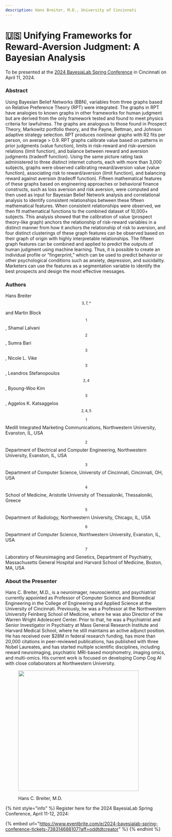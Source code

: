 ```yaml
---
description: Hans Breiter, M.D., University of Cincinnati
---
```


# 🇺🇸 Unifying Frameworks for Reward-Aversion Judgment: A Bayesian Analysis

To be presented at the [2024 BayesiaLab Spring Conference](./) in Cincinnati on April 11, 2024.

### Abstract

Using Bayesian Belief Networks (BBN), variables from three graphs based on Relative Preference Theory (RPT) were integrated. The graphs in RPT have analogies to known graphs in other frameworks for human judgment but are derived from the only framework tested and found to meet physics criteria for lawfulness. The graphs are analogous to those found in Prospect Theory, Markowitz portfolio theory, and the Payne, Bettman, and Johnson adaptive strategy selection. RPT produces nonlinear graphs with R2 fits per person, on average > 0.9. RPT graphs calibrate value based on patterns in prior judgments (value function), limits in risk-reward and risk-aversion relations (limit function), and balance between reward and aversion judgments (tradeoff function). Using the same picture rating task administered to three distinct internet cohorts, each with more than 3,000 subjects, graphs were observed calibrating reward/aversion value (value function), associating risk to reward/aversion (limit function), and balancing reward against aversion (tradeoff function). Fifteen mathematical features of these graphs based on engineering approaches or behavioral finance constructs, such as loss aversion and risk aversion, were computed and then used as input for Bayesian Belief Network analysis and correlational analysis to identify consistent relationships between these fifteen mathematical features. When consistent relationships were observed, we then fit mathematical functions to the combined dataset of 10,000+ subjects. This analysis showed that the calibration of value (prospect theory-like graph) anchors the relationship of risk-reward variables in a distinct manner from how it anchors the relationship of risk to aversion, and four distinct clusterings of these graph features can be observed based on their graph of origin with highly interpretable relationships. The fifteen graph features can be combined and applied to predict the outputs of human judgment using machine learning. Thus, it is possible to create an individual profile or “fingerprint,” which can be used to predict behavior or other psychological conditions such as anxiety, depression, and suicidality. Marketers can use the features as a segmentation variable to identify the best prospects and design the most effective messages.

### Authors

Hans Breiter$$^{3,7,*}$$

and Martin Block$$^1$$, Shamal Lalvani$$^2$$, Sumra Bari$$^3$$, Nicole L. Vike$$^3$$, Leandros Stefanopoulos$$^{2,4}$$, Byoung-Woo Kim$$^3$$, Aggelos K. Katsaggelos$$^{2,4,5}$$

$$^1$$ Medill Integrated Marketing Communications, Northwestern University, Evanston, IL, USA

$$^2$$ Department of Electrical and Computer Engineering, Northwestern University, Evanston, IL, USA

$$^3$$ Department of Computer Science, University of Cincinnati, Cincinnati, OH, USA

$$^4$$ School of Medicine, Aristotle University of Thessaloniki, Thessaloniki, Greece

$$^5$$ Department of Radiology, Northwestern University, Chicago, IL, USA

$$^6$$ Department of Computer Science, Northwestern University, Evanston, IL, USA

$$^7$$ Laboratory of Neuroimaging and Genetics, Department of Psychiatry, Massachusetts General Hospital and Harvard School of Medicine, Boston, MA, USA

### About the Presenter

Hans C. Breiter, M.D., is a neuroimager, neuroscientist, and psychiatrist currently appointed as Professor of Computer Science and Biomedical Engineering in the College of Engineering and Applied Science at the University of Cincinnati. Previously, he was a Professor at the Northwestern University Feinberg School of Medicine, where he was also Director of the Warren Wright Adolescent Center. Prior to that, he was a Psychiatrist and Senior Investigator in Psychiatry at Mass General Research Institute and Harvard Medical School, where he still maintains an active adjunct position. He has received over $28M in federal research funding, has more than 20,000 citations in peer-reviewed publications, has published with three Nobel Laureates, and has started multiple scientific disciplines, including reward neuroimaging, psychiatric MRI-based morphometry, imaging omics, and multi-omics. His current work is focused on developing Comp Cog AI with close collaborators at Northwestern University.

<figure><img src="https://res.cloudinary.com/dvr3obmlj/image/upload/v1705695934/Photo_1_qreiek.jpg" alt="" width="375"><figcaption><p>Hans C. Breiter, M.D.</p></figcaption></figure>

{% hint style="info" %}
Register here for the 2024 BayesiaLab Spring Conference, April 11-12, 2024:

{% embed url="https://www.eventbrite.com/e/2024-bayesialab-spring-conference-tickets-738314688107?aff=oddtdtcreator" %}
{% endhint %}
